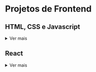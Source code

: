 # Projetos de Frontend

## HTML, CSS e Javascript
<details>
  <summary>Ver mais</summary>

### Lessons Learned
<strong>Descrição:</strong> Site criado com HTML semântico para exibir lições aprendidas.
<br>
<strong>Link do repositório:</strong> https://github.com/Leo02452/lessons-learned
<br>
<strong>Link da aplicação:</strong> https://leo02452.github.io/lessons-learned/

### Lista de tarefas
<strong>Descrição:</strong> Site em que usuário pode criar e excluir da tarefa, além de trocar a ordem e marcá-las como finalizadas.
<br>
<strong>Link do repositório:</strong> https://github.com/Leo02452/To-Do-List
<br>
<strong>Link da aplicação:</strong> https://leo02452.github.io/To-Do-List/

### Trybewarts
<strong>Descrição:</strong> Formulário de cadastro para a escola de mágica e tecnologia.
<br>
<strong>Link do repositório:</strong> https://github.com/Leo02452/trybewarts
<br>
<strong>Link da aplicação:</strong> https://leo02452.github.io/trybewarts/

### Shopping Cart
<strong>Descrição:</strong> E-commerce de computadores em que o usuário pode manipular um carrinho de compra.
<br>
<strong>Link do repositório:</strong> https://github.com/Leo02452/shopping-cart
</details>


## React
<details>
  <summary>Ver mais</summary>

### Solar System
<strong>Descrição:</strong> Página que exibe os planetas do sistema solar e as missões espaciais.
<br>
<strong>Link do repositório:</strong> https://github.com/Leo02452/solar-system
<br>
<br>

### Tryunfo
<strong>Descrição:</strong> Jogo de carta inspirado no clássico Trunfo em que o usuário pode criar suas próprias cartas.
<br>
<strong>Link do repositório:</strong> https://github.com/Leo02452/tryunfo
<br>
<br>

### Trybetunes
<strong>Descrição:</strong> Aplicativo de música em que o usuário pode pesquisar por artistas e salvar suas músicas favoritas.
<br>
<strong>Link do repositório:</strong> https://github.com/Leo02452/trybetunes
<br>
<strong>Link da aplicação:</strong> https://leo02452.github.io/trybetunes/#/
<br>
<br>

### Frontend Online Store
<strong>Descrição:</strong> E-commerce criado em grupo em que é possível pesquisar produtos, ver detalhe, avaliações e ir pra tela de checkout.
<br>
<strong>Link do repositório:</strong> https://github.com/Leo02452/frontend-online-store
<br>
<br>

### React Testing Library
<strong>Descrição:</strong> Pokedex com testes de integração usando a biblioteca RTL.
<br>
<strong>Link do repositório:</strong> https://github.com/Leo02452/react-testing-library
<br>
<br>

### Trybewallet
<strong>Descrição:</strong> Carteira digital que utiliza Redux em que o usuário pode criar, ver, editar e excluir uma despesa em diferentes moedas.
<br>
<strong>Link do repositório:</strong> https://github.com/Leo02452/trybewallet
<br>
<br>

### Trivia Game
<strong>Descrição:</strong> Jogo de perguntas e respostas criado em grupo em que o usuário responde perguntas e vê sua colocação no ranking.
<br>
<strong>Link do repositório:</strong> https://github.com/Leo02452/trivia-game
<br>
<br>

### StarWars Planet Search
<strong>Descrição:</strong> Tabela de planetas de Star Wars que utiliza Context API com diversos filtros simultâneos.
<br>
<strong>Link do repositório:</strong> https://github.com/Leo02452/starwars-planet-search
<br>
<br>

### App de receitas
<strong>Descrição:</strong> Aplicativo responsivo criado em grupo em que o usuário pode pesquisar por receitas de comidas e bebidas, marcá-las, favoritá-las e compartilhar com amigos.
<br>
<strong>Link do repositório:</strong> https://github.com/Leo02452/recipes-app
</details>
